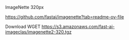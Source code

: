 ImageNette 320px

https://github.com/fastai/imagenette?tab=readme-ov-file

Download WGET
https://s3.amazonaws.com/fast-ai-imageclas/imagenette2-320.tgz
